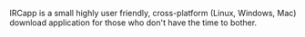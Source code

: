 IRCapp is a small highly user friendly, cross-platform (Linux, Windows, Mac) download application for those who don't have the time to bother.
